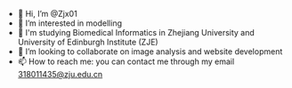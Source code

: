- 👋 Hi, I’m @Zjx01
- 👀 I’m interested in modelling 
- 🌱 I'm studying Biomedical Informatics in Zhejiang University and University of Edinburgh Institute (ZJE)
- 💞️ I’m looking to collaborate on image analysis and website development 
- 📫 How to reach me: you can contact me through my email 318011435@zju.edu.cn



<!---
Zjx01/Zjx01 is a ✨ special ✨ repository because its `README.md` (this file) appears on your GitHub profile.
You can click the Preview link to take a look at your changes.
--->
